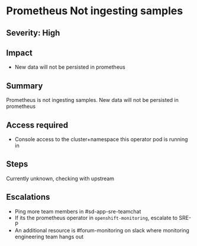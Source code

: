 # Prometheus Not ingesting samples

## Severity: High

## Impact

- New data will not be persisted in prometheus

## Summary

Prometheus is not ingesting samples. New data will not be persisted in prometheus

## Access required

- Console access to the cluster+namespace this operator pod is running in

## Steps

Currently unknown, checking with upstream

## Escalations

- Ping more team members in #sd-app-sre-teamchat
- If its the prometheus operator in `openshift-monitoring`, escalate to SRE-P
- An additional resource is #forum-monitoring on slack where monitoring engineering team hangs out
